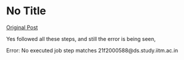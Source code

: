 # No Title

[Original Post](https://discourse.onlinedegree.iitm.ac.in/t/165959/72)

<p>Yes followed all these steps, and still the error is being seen,</p>
<p>Error: No executed job step matches 21f2000588@ds.study.iitm.ac.in</p>